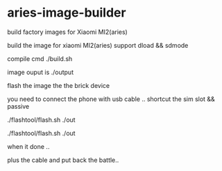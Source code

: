 # aries-image-builder
build factory images for Xiaomi MI2(aries)

build the image for xiaomi MI2(aries)
  support dload && sdmode
  
compile cmd
  ./build.sh

image ouput is ./output

flash the image the the brick device

you need to connect the phone with usb cable ..
shortcut the sim slot && passive 

./flashtool/flash.sh ./out

./flashtool/flash.sh ./out

when it done .. 

plus the cable and put back the battle.. 


